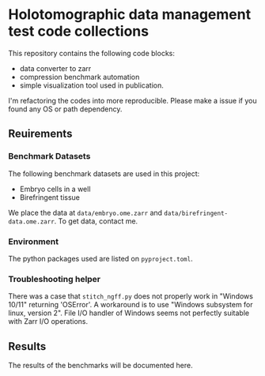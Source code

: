 # Holotomographic data management test code collections

This repository contains the following code blocks:

 - data converter to zarr
 - compression benchmark automation
 - simple visualization tool used in publication.

I'm refactoring the codes into more reproducible.
Please make a issue if you found any OS or path dependency.

## Reuirements

### Benchmark Datasets

The following benchmark datasets are used in this project:

 - Embryo cells in a well
 - Birefringent tissue

We place the data at `data/embryo.ome.zarr` and `data/birefringent-data.ome.zarr`.
To get data, contact me.

### Environment

The python packages used are listed on `pyproject.toml`.

### Troubleshooting helper

There was a case that `stitch_ngff.py` does not properly work in "Windows 10/11" returning 'OSError'.
A workaround is to use "Windows subsystem for linux, version 2".
File I/O handler of Windows seems not perfectly suitable with Zarr I/O operations.

## Results

The results of the benchmarks will be documented here.
